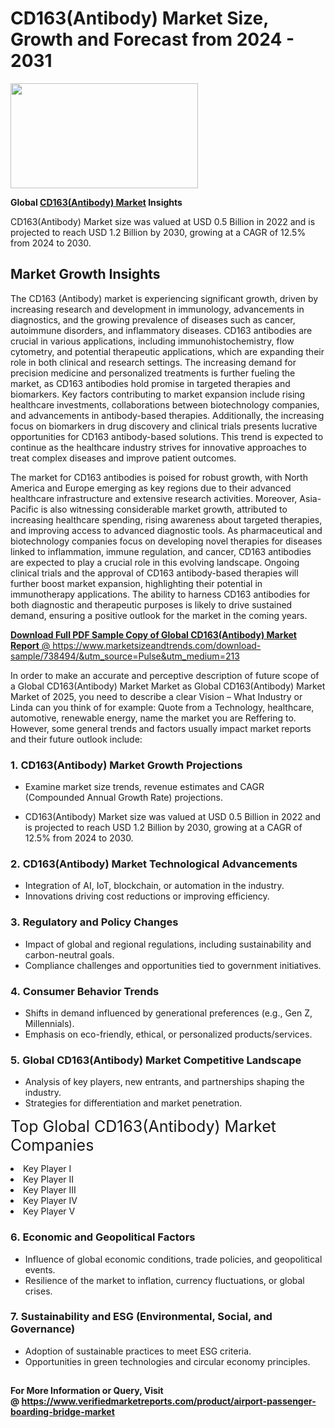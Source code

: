 <H1>CD163(Antibody) Market Size, Growth and Forecast from 2024 - 2031</H1><img class="aligncenter size-medium wp-image-584254" src="https://thirdeyenews.in/wp-content/uploads/2024/09/Global-Market-Research-300x168.jpeg" alt="" width="300" height="168" /><p><strong>Global&nbsp;<a href="https://www.marketsizeandtrends.com/download-sample/738494/&amp;utm_source=Pulse&amp;utm_medium=213">CD163(Antibody) Market</a> Insights</strong></p><p>CD163(Antibody) Market size was valued at USD 0.5 Billion in 2022 and is projected to reach USD 1.2 Billion by 2030, growing at a CAGR of 12.5% from 2024 to 2030.</p><p><h2>Market Growth Insights</h2> <p>The CD163 (Antibody) market is experiencing significant growth, driven by increasing research and development in immunology, advancements in diagnostics, and the growing prevalence of diseases such as cancer, autoimmune disorders, and inflammatory diseases. CD163 antibodies are crucial in various applications, including immunohistochemistry, flow cytometry, and potential therapeutic applications, which are expanding their role in both clinical and research settings. The increasing demand for precision medicine and personalized treatments is further fueling the market, as CD163 antibodies hold promise in targeted therapies and biomarkers. Key factors contributing to market expansion include rising healthcare investments, collaborations between biotechnology companies, and advancements in antibody-based therapies. Additionally, the increasing focus on biomarkers in drug discovery and clinical trials presents lucrative opportunities for CD163 antibody-based solutions. This trend is expected to continue as the healthcare industry strives for innovative approaches to treat complex diseases and improve patient outcomes.</p> <p><a href="#"></a></p> <p>The market for CD163 antibodies is poised for robust growth, with North America and Europe emerging as key regions due to their advanced healthcare infrastructure and extensive research activities. Moreover, Asia-Pacific is also witnessing considerable market growth, attributed to increasing healthcare spending, rising awareness about targeted therapies, and improving access to advanced diagnostic tools. As pharmaceutical and biotechnology companies focus on developing novel therapies for diseases linked to inflammation, immune regulation, and cancer, CD163 antibodies are expected to play a crucial role in this evolving landscape. Ongoing clinical trials and the approval of CD163 antibody-based therapies will further boost market expansion, highlighting their potential in immunotherapy applications. The ability to harness CD163 antibodies for both diagnostic and therapeutic purposes is likely to drive sustained demand, ensuring a positive outlook for the market in the coming years.</p> <p><a href="#"></p><p><span class=""><strong>Download Full PDF Sample Copy of Global CD163(Antibody) Market Report</strong> @ <a href="https://www.marketsizeandtrends.com/download-sample/738494/&amp;utm_source=Pulse&amp;utm_medium=213" target="_blank">https://www.marketsizeandtrends.com/download-sample/738494/&amp;utm_source=Pulse&amp;utm_medium=213</a></span></p><p>In order to make an accurate and perceptive description of future scope of a Global&nbsp;CD163(Antibody) Market Market as Global&nbsp;CD163(Antibody) Market Market of 2025, you need to describe a clear Vision &ndash; What Industry or Linda can you think of for example: Quote from a Technology, healthcare, automotive, renewable energy, name the market you are Reffering to. However, some general trends and factors usually impact market reports and their future outlook include:</p><h3>1.&nbsp;<strong>CD163(Antibody) Market Growth Projections</strong></h3><ul><li>Examine market size trends, revenue estimates and CAGR (Compounded Annual Growth Rate) projections.</li><li><p>CD163(Antibody) Market size was valued at USD 0.5 Billion in 2022 and is projected to reach USD 1.2 Billion by 2030, growing at a CAGR of 12.5% from 2024 to 2030.</p></li></ul><h3>2.&nbsp;<strong>CD163(Antibody) Market Technological Advancements</strong></h3><ul><li>Integration of AI, IoT, blockchain, or automation in the industry.</li><li>Innovations driving cost reductions or improving efficiency.</li></ul><h3>3.&nbsp;<strong>Regulatory and Policy Changes</strong></h3><ul><li>Impact of global and regional regulations, including sustainability and carbon-neutral goals.</li><li>Compliance challenges and opportunities tied to government initiatives.</li></ul><h3>4.&nbsp;<strong>Consumer Behavior Trends</strong></h3><ul><li>Shifts in demand influenced by generational preferences (e.g., Gen Z, Millennials).</li><li>Emphasis on eco-friendly, ethical, or personalized products/services.</li></ul><h3>5.&nbsp;<strong>Global CD163(Antibody) Market Competitive Landscape</strong></h3><ul><li>Analysis of key players, new entrants, and partnerships shaping the industry.</li><li>Strategies for differentiation and market penetration.</li></ul><p data-pm-slice="1 1 []"><span style="color: inherit; font-family: inherit; font-size: 25px;">Top Global CD163(Antibody) Market Companies</span></p><div class="" data-test-id=""><p><li>Key Player I</li><li> Key Player II</li><li> Key Player III</li><li> Key Player IV</li><li> Key Player V</li></p></div><h3>6.&nbsp;<strong>Economic and Geopolitical Factors</strong></h3><ul><li>Influence of global economic conditions, trade policies, and geopolitical events.</li><li>Resilience of the market to inflation, currency fluctuations, or global crises.</li></ul><h3>7.&nbsp;<strong>Sustainability and ESG (Environmental, Social, and Governance)</strong></h3><ul><li>Adoption of sustainable practices to meet ESG criteria.</li><li>Opportunities in green technologies and circular economy principles.</li></ul><h2><strong style="font-size: 14px;">For More Information or Query, Visit @&nbsp;</strong><a style="background-color: #ffffff; font-size: 14px;" href="https://www.marketsizeandtrends.com/report/cd163-antibody-market/" target="_blank">https://www.verifiedmarketreports.com/product/airport-passenger-boarding-bridge-market</a></h2>
